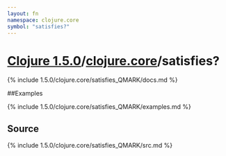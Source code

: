 ```yaml
---
layout: fn
namespace: clojure.core
symbol: "satisfies?"
---
```


# [Clojure 1.5.0](../../)/[clojure.core](../)/satisfies?

{% include 1.5.0/clojure.core/satisfies_QMARK/docs.md %}

##Examples

{% include 1.5.0/clojure.core/satisfies_QMARK/examples.md %}
## Source
{% include 1.5.0/clojure.core/satisfies_QMARK/src.md %}

